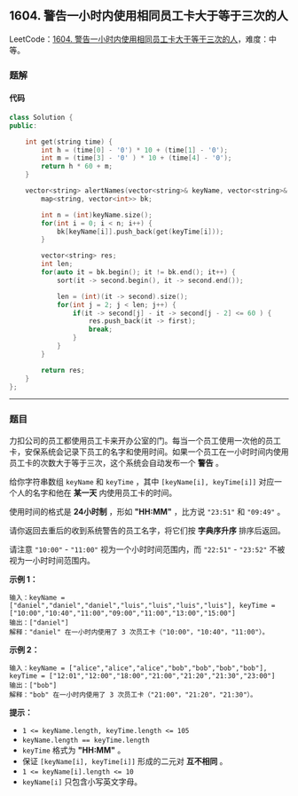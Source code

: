 ## 1604. 警告一小时内使用相同员工卡大于等于三次的人

LeetCode：[1604. 警告一小时内使用相同员工卡大于等于三次的人](https://leetcode.cn/problems/alert-using-same-key-card-three-or-more-times-in-a-one-hour-period/description/)，难度：中等。

### 题解

#### 代码

```c++
class Solution {
public:

    int get(string time) {
        int h = (time[0] - '0') * 10 + (time[1] - '0');
        int m = (time[3] - '0' ) * 10 + (time[4] - '0');
        return h * 60 + m;
    }

    vector<string> alertNames(vector<string>& keyName, vector<string>& keyTime) {
        map<string, vector<int>> bk;

        int n = (int)keyName.size();
        for(int i = 0; i < n; i++) {
            bk[keyName[i]].push_back(get(keyTime[i]));
        }

        vector<string> res;
        int len;
        for(auto it = bk.begin(); it != bk.end(); it++) {
            sort(it -> second.begin(), it -> second.end());

            len = (int)(it -> second).size();
            for(int j = 2; j < len; j++) {
                if(it -> second[j] - it -> second[j - 2] <= 60 ) {
                    res.push_back(it -> first);
                    break;
                }
            }
        }

        return res;
    }
};
```



---



### 题目

力扣公司的员工都使用员工卡来开办公室的门。每当一个员工使用一次他的员工卡，安保系统会记录下员工的名字和使用时间。如果一个员工在一小时时间内使用员工卡的次数大于等于三次，这个系统会自动发布一个 **警告** 。

给你字符串数组 `keyName` 和 `keyTime` ，其中 `[keyName[i], keyTime[i]]` 对应一个人的名字和他在 **某一天** 内使用员工卡的时间。

使用时间的格式是 **24小时制** ，形如 **"HH:MM"** ，比方说 `"23:51"` 和 `"09:49"` 。

请你返回去重后的收到系统警告的员工名字，将它们按 **字典序升序** 排序后返回。

请注意 `"10:00"` - `"11:00"` 视为一个小时时间范围内，而 `"22:51"` - `"23:52"` 不被视为一小时时间范围内。

 

**示例 1：**

```
输入：keyName = ["daniel","daniel","daniel","luis","luis","luis","luis"], keyTime = ["10:00","10:40","11:00","09:00","11:00","13:00","15:00"]
输出：["daniel"]
解释："daniel" 在一小时内使用了 3 次员工卡（"10:00"，"10:40"，"11:00"）。
```

**示例 2：**

```
输入：keyName = ["alice","alice","alice","bob","bob","bob","bob"], keyTime = ["12:01","12:00","18:00","21:00","21:20","21:30","23:00"]
输出：["bob"]
解释："bob" 在一小时内使用了 3 次员工卡（"21:00"，"21:20"，"21:30"）。
```

 

**提示：**

- `1 <= keyName.length, keyTime.length <= 105`
- `keyName.length == keyTime.length`
- `keyTime` 格式为 **"HH:MM"** 。
- 保证 `[keyName[i], keyTime[i]]` 形成的二元对 **互不相同** 。
- `1 <= keyName[i].length <= 10`
- `keyName[i]` 只包含小写英文字母。

